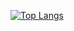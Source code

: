 [![Top Langs](https://github-readme-stats.vercel.app/api/top-langs/?username=SlavaFomenko)](https://github.com/anuraghazra/github-readme-stats)
